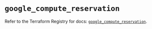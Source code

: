 # `google_compute_reservation`

Refer to the Terraform Registry for docs: [`google_compute_reservation`](https://registry.terraform.io/providers/hashicorp/google-beta/6.18.1/docs/resources/google_compute_reservation).
